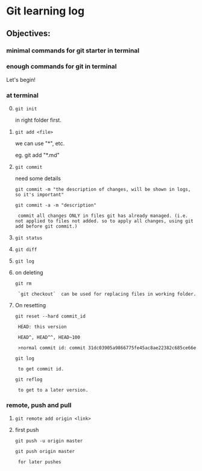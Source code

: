 # Git learning log

## Objectives:

### minimal commands for git starter in terminal

### enough commands for git in terminal

Let's begin!

### at terminal

0. `git init`

	in right folder first.

1. `git add <file>`
	
	we can use "*", etc.

	eg. git add "*.md"

2. `git commit`

	need some details

	`git commit -m "the description of changes, will be shown in logs, so it's important"`

	`git commit -a -m "description"`

		commit all changes ONLY in files git has already managed. (i.e. not applied to files not added. so to apply all changes, using git add before git commit.)

3. `git status`

4. `git diff`

5. `git log`

6. on deleting 

	`git rm`

		`git checkout`  can be used for replacing files in working folder.

6. On resetting

	`git reset --hard commit_id`

		HEAD: this version

		HEAD^, HEAD^^, HEAD~100

		>normal commit id: commit 31dc03905a9866775fe45ac8ae22382c685ce66e

	`git log`

		to get commit id.

	`git reflog`

		to get to a later version.


### remote, push and pull

1. `git remote add origin <link>`

2. first push 
	
	`git push -u origin master`

	`git push origin master`

		for later pushes